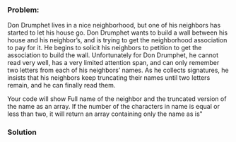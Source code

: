 ### Problem:
<p>Don Drumphet lives in a nice neighborhood, but one of his neighbors has started to let his house go.  Don Drumphet wants to build a wall between his house and his neighbor&#x2019;s, and is trying to get the neighborhood association to pay for it.  He begins to solicit his neighbors to petition to get the association to build the wall.  Unfortunately for Don Drumphet, he cannot read very well, has a very limited attention span, and can only remember two letters from each of his neighbors&#x2019; names.  As he collects signatures, he insists that his neighbors keep truncating their names until two letters remain, and he can finally read them.</p>
<p>Your code will show Full name of the neighbor and the truncated version of the name as an array. If the number of the characters in name is equal or less than two, it will return an array containing only the name as is&quot;</p>

### Solution